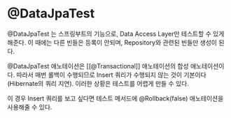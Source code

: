 # @DataJpaTest
@DataJpaTest 는 스프링부트의 기능으로, Data Access Layer만 테스트할 수 있게 해준다. 이 때에는 다른 빈들은 등록이 안되며, Repository와 관련된 빈들만 생성이 된다.

@DataJpaTest 애노테이션은 [[@Transactional]] 애노테이션의 합성 애노테이션이다. 따라서 매번 롤백이 수행되므로 Insert 쿼리가 수행되지 않는 것이 기본이다 (Hibernate의 쿼리 지연). 이러한 상황은 테스트를 어렵게 만들 수 있다.

이 경우 Insert 쿼리를 보고 싶다면 테스트 메서드에 @Rollback(false) 애노테이션을 사용해줄 수 있다.